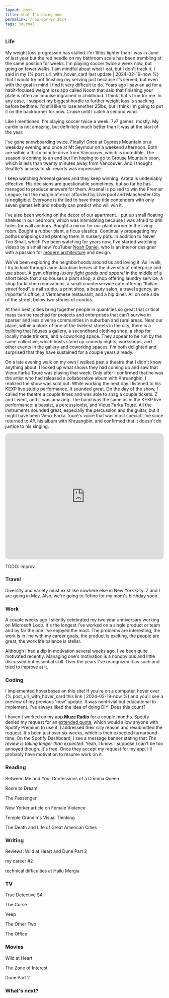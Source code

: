 ```yaml
---
layout: post
title: what I'm doing now
permalink: /now-apr-07-2024
tags: journal
---
```


<!--more-->

### Life

My weight loss progressed has stalled.
I'm 15lbs lighter than I was in June of last year but the red needle on my bathroom scale has been trembling at the same position for weeks.
I'm playing soccer twice a week now, but going on fewer walks.
I am mindful about what I eat, but I don't track it.
I said in my {% post_url_with_hover_card last update | 2024-02-19-now %} that I would try not finishing my serving just because it’s served, but even with the goal in mind I find it very difficult to do.
Years ago I saw an ad for a habit-focused weight loss app called Noom that said that finishing your plate is often an impulse ingrained in childhood.
I think that's true for me.
In any case, I suspect my biggest hurdle to further weight loss is snacking before bedtime.
I'd still like to lose another 25lbs, but I think I'm going to put it on the backburner for now.
Cruise until I catch a second wind.

Like I mentioned, I'm playing soccer twice a week.
7v7 games, mostly.
My cardio is not amazing, but definitely much better than it was at the start of the year.

I've gone snowboarding twice.
Finally!
Once at Cypress Mountain on a weekday evening and once at Mt Seymour on a weekend afternoon.
Both are within a thirty minute drive from Vancouver, which is incredible.
The season is coming to an end but I'm hoping to go to Grouse Mountain soon, which is less than twenty minutes away from Vancouver.
And I thought Seattle's access to ski resorts was impressive.

I keep watching Arsenal games and they keep winning.
Arteta is undeniably effective.
His decisions are questionable sometimes, but so far he has managed to produce answers for them.
Arsenal is poised to win the Premier League, but the margin of error afforded by Liverpool and Manchester City is negligible.
Everyone is thrilled to have three title contenders with only seven games left and nobody can predict who will win it.

I've also been working on the decor of our apartment.
I put up small floating shelves in our bedroom, which was intimidating because I was afraid to drill holes for wall anchors.
Bought a mirror for our plant corner in the living room.
Bought a rubber plant, a ficus elastica.
Continually propagating my pothos snippings and planting them in nursery pots.
In addition to Never Too Small, which I've been watching for years now, I've started watching videso by a small new YouTuber [Noah Daniel](https://www.youtube.com/@noahdaniel.studio), who is an interior designer with a passion for [modern architecture](https://www.wikiwand.com/en/Modern_architecture) and design.

We've been exploring the neighborhoods around us and loving it.
As I walk, I try to look through Jane Jacobian lenses at the diversity of enterprise and use about.
A gym offering _luxury fight goods and apparel_ in the middle of a short block that also houses a plant shop, a shop offering laundry service, a shop for kitchen renovations, a small counterservice cafe offering "Italian street food", a nail studio, a print shop, a beauty salon, a travel agency, an importer's office, a Vietnamese restaurant, and a hip diner.
All on one side of the street, below two stories of condos.

At their best, cities bring together people in quantities so great that critical mass can be reached for projects and enterprises that can't survive in sparser and less diverse communities in suburban and rural areas.
Near our place, within a block of one of the liveliest streets in the city, there is a building that houses a gallery, a secondhand clothing shop, a shop for locally made trinkets, and a coworking space.
They appear to be run by the same collective, which hosts stand up comedy nights, workshops, and other events in the gallery and coworking spaces.
I'm both delighted and surprised that they have sustained for a couple years already.

On a late evening walk on my own I walked past a theatre that I didn't know anything about.
I looked up what shows they had coming up and saw that Vieux Farka Touré was playing that week.
Only after I confirmed that he was the artist who had released a collaborative album with Khruangbin, I realized the show was sold out.
While working the next day I listened to his KEXP live studio performance.
It sounded great.
On the day of the show, I called the theatre a couple times and was able to snag a couple tickets.
Z and I went, and it was amazing.
The band was the same as in the KEXP live performance: a bassist, a percussionist, and Vieux Farka Touré.
All the instruments sounded great, especially the percussion and the guitar, but it might have been Vieux Farka Touré's voice that was most special.
I've since returned to _Ali_, his album with Khruangbin, and confirmed that it doesn't do justice to his singing.

<iframe style="border-radius:12px" width="100%" height="400" src="https://www.youtube.com/embed/18YKj7oF76g?si=dVnr1D1wsZQ9wG66" title="YouTube video player" frameborder="0" allow="accelerometer; autoplay; clipboard-write; encrypted-media; gyroscope; picture-in-picture; web-share" allowfullscreen></iframe>

TODO: Improv.

### Travel

Diversity and variety must exist like nowhere else in New York City.
Z and I are going in May.
Also, we're going to Tofino for my mom's birthday soon.

### Work

A couple weeks ago I silently celebrated my two year anniversary working on Microsoft Loop.
It's the longest I've worked on a single product or team and by far the one I've enjoyed the most.
The problems are interesting, the work is in line with my career goals, the product is exciting, the people are great, the work life balance is stellar.

Although I had a dip in motivation several weeks ago, I've been quite motivated recently.
Managing one's motivation is a nonobvious and little discussed but essential skill.
Over the years I've recognized it as such and tried to improve at it.

### Coding

I implemented hoverboxes on this site!
If you're on a computer, hover over {% post_url_with_hover_card this link | 2024-02-19-now %} and you'll see a preview of my previous 'now' update.
It was nontrivial but educational to implement.
I've always liked the idea of doing DIY.
Does this count?

I haven't worked on my app [**Muze Radio**](https://okjuan.me/muze-radio) for a couple months.
Spotify denied my request for an [extended quota](https://developer.spotify.com/documentation/web-api/concepts/rate-limits), which would allow anyone with Spotify Premium to use it.
I addressed their silly reason and resubmitted the request.
It's been just over six weeks, which is their expected turnaround time.
On the Spotify Dashboard, I see a message banner stating that _The review is taking longer than expected_.
Yeah, I know.
I suppose I can't be too annoyed though.
It's free.
Once they accept my request for my app, I'll probably have motivation to resume work on it.

### Reading

Between Me and You: Confessions of a Comma Queen

Room to Dream

The Passenger

New Yorker article on Female Violence

Temple Grandin's Visual Thinking

The Death and Life of Great American Cities

### Writing

Reviews: Wild at Heart and Dune Part 2

my career #2

technical difficulties at Hailu Mergia

### TV

True Detective S4.

The Curse

Veep

The Other Two

The Office

### Movies

Wild at Heart

The Zone of Interest

Dune Part 2

### What's next?
